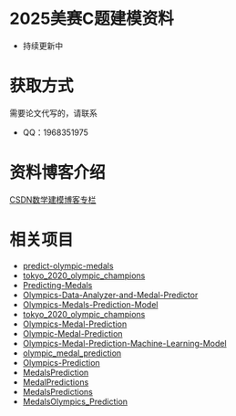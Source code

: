# 2025美赛C题建模资料
+ 持续更新中

  
# 获取方式  
需要论文代写的，请联系
+ QQ：1968351975  

# 资料博客介绍

[CSDN数学建模博客专栏](https://blog.csdn.net/weixin_43935696/category_10559114.html?fromshare=blogcolumn&sharetype=blogcolumn&sharerId=10559114&sharerefer=PC&sharesource=weixin_43935696&sharefrom=from_link)


# 相关项目

+ [predict-olympic-medals](https://github.com/alteryx/predict-olympic-medals)
+ [tokyo_2020_olympic_champions](https://github.com/acdick/tokyo_2020_olympic_champions/tree/master)
+ [Predicting-Medals](https://github.com/NamlaZz/Predicting-Medals)
+ [Olympics-Data-Analyzer-and-Medal-Predictor](https://github.com/Surajsc007/Olympics-Data-Analyzer-and-Medal-Predictor)
+ [Olympics-Medals-Prediction-Model](https://github.com/SibingWu/Olympics-Medals-Prediction-Model)
+ [tokyo_2020_olympic_champions](https://github.com/acdick/tokyo_2020_olympic_champions/blob/master/src/04_Linear_Regression_Model.ipynb)
+ [Olympics-Medal-Prediction](https://github.com/hrugved06/Olympics-Medal-Prediction)
+ [Olympic-Medal-Prediction](https://github.com/thexinyu/Olympic-Medal-Prediction/blob/main/Olympic_Medal_Prediction.ipynb)
+ [Olympics-Medal-Prediction-Machine-Learning-Model](https://github.com/nderitugichuki/Olympics-Medal-Prediction-Machine-Learning-Model)
+ [olympic_medal_prediction](https://github.com/WhiteInfinite/olympic_medal_prediction)
+ [Olympics-Prediction](https://github.com/himankunaw/Olympics-Prediction)
+ [MedalsPrediction](https://github.com/shashwatsinghds/MedalsPrediction)
+ [MedalPredictions](https://github.com/AadityaAnand/MedalPredictions)
+ [MedalsPredictions](https://github.com/Amani-Sedrat/MedalsPredictions)
+ [MedalsOlympics_Prediction](https://github.com/Zeinahesham308/MedalsOlympics_Prediction)
